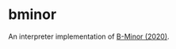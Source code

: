 # bminor

An interpreter implementation of [B-Minor (2020)](https://www3.nd.edu/~dthain/courses/cse40243/fall2020/bminor.html).
